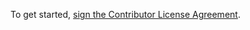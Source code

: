 To get started, <a href="https://www.clahub.com/agreements/davide-zerbetto/test-project">sign the Contributor License Agreement</a>.
